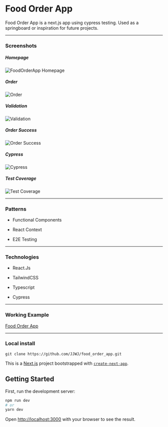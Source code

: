 # Food Order App  

Food Order App is a next.js app using cypress testing. Used as a springboard or inspiration for future projects.

---

### Screenshots
##### Homepage
![FoodOrderApp Homepage](./screenshots/Home.png)
##### Order
![ Order ](./screenshots/Multi_item_order.png)
##### Validation
![Validation ](./screenshots/Validation.png)
##### Order Success
![Order Success ](./screenshots/Order_success.png)
##### Cypress
![ Cypress ](./screenshots/Cypress.png)
##### Test Coverage
![ Test Coverage ](./screenshots/Test_Coverage.png)

---

### Patterns

* Functional Components

* React Context

* E2E Testing

---

### Technologies

* React.Js

* TailwindCSS

* Typescript

* Cypress

---

### Working Example 

[Food Order App](https://z-food-order-app.hellojjwj.com)

---

### Local install

```
git clone https://github.com/JJWJ/food_order_app.git
```


This is a [Next.js](https://nextjs.org/) project bootstrapped with [`create-next-app`](https://github.com/vercel/next.js/tree/canary/packages/create-next-app).

## Getting Started

First, run the development server:

```bash
npm run dev
# or
yarn dev
```

Open [http://localhost:3000](http://localhost:3000) with your browser to see the result.

